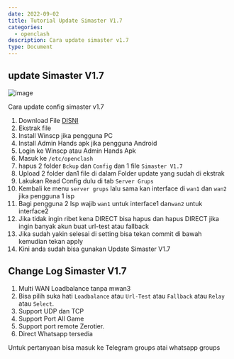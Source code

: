 ```yaml
---
date: 2022-09-02
title: Tutorial Update Simaster V1.7
categories:
  - openclash
description: Cara update simaster v1.7
type: Document
---
```


## update Simaster V1.7

![image](https://user-images.githubusercontent.com/46000841/187411953-411d676b-c19c-47e1-8ec9-2772fdff0ed0.png)

Cara update config simaster v1.7

1. Download File [DISNI](https://to.menjelajahi.com/H7gw)
2. Ekstrak file
3. Install Winscp jika pengguna PC
4. Install Admin Hands apk jika pengguna Android
5. Login ke Winscp atau Admin Hands Apk
6. Masuk ke `/etc/openclash`
7. hapus 2 folder `Bckup` dan `Config` dan 1 file `Simaster V1.7`
8. Upload 2 folder dan1 file di dalam Folder update yang sudah di ekstrak
9. Lakukan Read Config dulu di tab `Server Grups`
10. Kembali ke menu `server grups` lalu sama kan interface di `wan1` dan `wan2` jika pengguna 1 isp
11. Bagi pengguna 2 Isp wajib `wan1` untuk interface1 dan`wan2` untuk interface2
12. Jika tidak ingin ribet kena DIRECT bisa hapus dan hapus DIRECT jika ingin banyak akun buat url-test atau fallback
13. Jika sudah yakin selesai di setting bisa tekan commit di bawah kemudian tekan apply
14. Kini anda sudah bisa gunakan Update Simaster V1.7

## Change Log Simaster V1.7

1. Multi WAN Loadbalance tanpa mwan3
2. Bisa pilih suka hati `Loadbalance` atau `Url-Test` atau `Fallback` atau `Relay` atau `Select`.
3. Support UDP dan TCP
4. Support Port All Game
5. Support port remote Zerotier.
6. Direct Whatsapp tersedia

Untuk pertanyaan bisa masuk ke Telegram groups atai whatsapp groups
